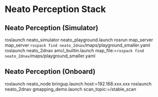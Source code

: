 # Neato Perception Stack

## Neato Perception (Simulator)
roslaunch neato_simulator neato_playground.launch
rosrun map_server map_server `rospack find neato_2dnav`/maps/playground_smaller.yaml
roslaunch neato_2dnav amcl_builtin.launch map_file:=`rospack find neato_2dnav`/maps/playground_smaller.yaml


## Neato Perception (Onboard)
roslaunch neato_node bringup.launch host:=192.168.xxx.xxx
roslaunch neato_2dnav gmapping_demo.launch scan_topic:=/stable_scan